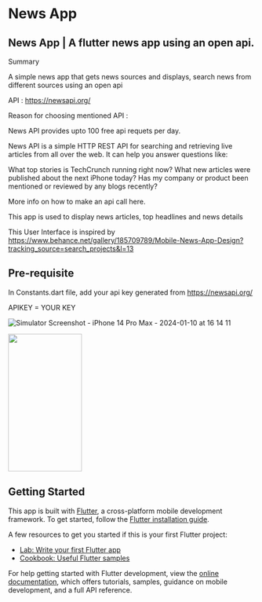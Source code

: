 # News App

## News App | A flutter news app using an open api.

Summary

A simple news app that gets news sources and displays, search news from different sources using an open api

API : https://newsapi.org/

Reason for choosing mentioned API :

News API provides upto 100 free api requets per day.

News API is a simple HTTP REST API for searching and retrieving live articles from all over the web. It can help you answer questions like:

What top stories is TechCrunch running right now?
What new articles were published about the next iPhone today?
Has my company or product been mentioned or reviewed by any blogs recently?

More info on how to make an api call here.

This app is used to display news articles, top headlines and news details

This User Interface is inspired by https://www.behance.net/gallery/185709789/Mobile-News-App-Design?tracking_source=search_projects&l=13


## Pre-requisite

In Constants.dart file, add your api key generated from https://newsapi.org/

APIKEY = YOUR KEY



![Simulator Screenshot - iPhone 14 Pro Max - 2024-01-10 at 16 14 11](https://github.com/Nicopee/News-App/assets/39907027/c7dbb196-f124-462f-97f9-5bbd2ef58a8f)

<img src="https://github.com/Nicopee/News-App/assets/39907027/c7dbb196-f124-462f-97f9-5bbd2ef58a8f" width="150" height="280">



## Getting Started

This app is built with [Flutter](https://flutter.dev/), a cross-platform mobile development framework. To get started, follow the [Flutter installation guide](https://flutter.dev/docs/get-started/install).

A few resources to get you started if this is your first Flutter project:

- [Lab: Write your first Flutter app](https://docs.flutter.dev/get-started/codelab)
- [Cookbook: Useful Flutter samples](https://docs.flutter.dev/cookbook)

For help getting started with Flutter development, view the
[online documentation](https://docs.flutter.dev/), which offers tutorials,
samples, guidance on mobile development, and a full API reference.
